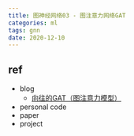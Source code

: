```yaml
---
title: 图神经网络03 - 图注意力网络GAT
categories: ml
tags: gnn
date: 2020-12-10
---
```


## ref 

- blog
    - [向往的GAT（图注意力模型）](https://zhuanlan.zhihu.com/p/81350196)
- personal code
- paper
- project
